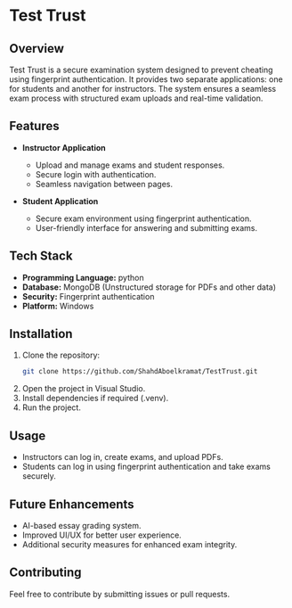 # Test Trust

## Overview
Test Trust is a secure examination system designed to prevent cheating using fingerprint authentication. It provides two separate applications: one for students and another for instructors. The system ensures a seamless exam process with structured exam uploads and real-time validation.

## Features
- **Instructor Application**
  - Upload and manage exams and student responses.
  - Secure login with authentication.
  - Seamless navigation between pages.

- **Student Application**
  - Secure exam environment using fingerprint authentication.
  - User-friendly interface for answering and submitting exams.

## Tech Stack
- **Programming Language:** python
- **Database:** MongoDB (Unstructured storage for PDFs and other data)
- **Security:** Fingerprint authentication
- **Platform:** Windows

## Installation
1. Clone the repository:
   ```sh
   git clone https://github.com/ShahdAboelkramat/TestTrust.git
   ```
2. Open the project in Visual Studio.
3. Install dependencies if required (.venv).
4. Run the project.

## Usage
- Instructors can log in, create exams, and upload PDFs.
- Students can log in using fingerprint authentication and take exams securely.

## Future Enhancements
- AI-based essay grading system.
- Improved UI/UX for better user experience.
- Additional security measures for enhanced exam integrity.

## Contributing
Feel free to contribute by submitting issues or pull requests.



